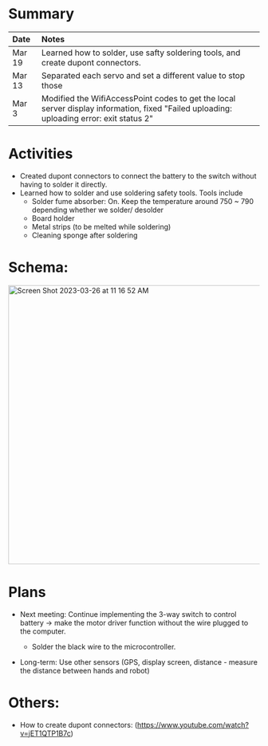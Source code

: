 # Summary

| Date   | Notes
| :----- | :-------------------------------
| Mar 19 | Learned how to solder, use safty soldering tools, and create dupont connectors. 
| Mar 13 | Separated each servo and set a different value to stop those
| Mar 3 | Modified the WifiAccessPoint codes to get the local server display information, fixed "Failed uploading: uploading error: exit status 2" 



# Activities
* Created dupont connectors to connect the battery to the switch without having to solder it directly.
* Learned how to solder and use soldering safety tools. Tools include
  + Solder fume absorber: On. Keep the temperature around 750 ~ 790 depending whether we solder/ desolder
  + Board holder
  + Metal strips (to be melted while soldering)
  + Cleaning sponge after soldering

# Schema: 
 <img width="560" alt="Screen Shot 2023-03-26 at 11 16 52 AM" src="https://user-images.githubusercontent.com/79251745/227795826-fdba7b32-bdb4-47f2-a40b-6937271902b9.png">


# Plans
* Next meeting: Continue implementing the 3-way switch to control battery -> make the motor driver function without the wire plugged to the computer. 
  + Solder the black wire to the microcontroller.

* Long-term: Use other sensors (GPS, display screen, distance - measure the distance between hands and robot)


# Others:
* How to create dupont connectors: (https://www.youtube.com/watch?v=jET1QTP1B7c)
